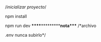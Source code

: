 /_inicializar proyecto_/

npm install

npm run dev
****\*\*\*\*****\*****\*\*\*\*****nota**\*\*\***
/\*archivo

.env nunca subirlo\*/
